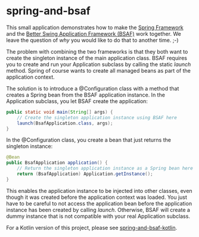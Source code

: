 # spring-and-bsaf

This small application demonstrates how to make the 
[Spring Framework](https://spring.io/projects/spring-framework) and the
[Better Swing Application Framework (BSAF)](https://sourceforge.net/projects/bsaf)
work together. We leave the question of _why_ you would like to do that
to another time. ;-)

The problem with combining the two frameworks is that they both want to create
the singleton instance of the main application class. BSAF requires you to
create and run your Application subclass by calling the static _launch_ method. 
Spring of course wants to create all managed beans as part of the application
context.

The solution is to introduce a @Configuration class with a method that creates 
a Spring bean from the BSAF application instance. In the Application subclass,
you let BSAF create the application:

```java
public static void main(String[] args) {
    // Create the singleton application instance using BSAF here
    launch(BsafApplication.class, args);
}
```
    
In the @Configuration class, you create a bean that just returns the singleton
instance:

```java
@Bean
public BsafApplication application() {
    // Return the singleton application instance as a Spring bean here
    return (BsafApplication) Application.getInstance();
}
```

This enables the application instance to be injected into other classes, even 
though it was created before the application context was loaded. You just have 
to be careful to not access the application bean before the application instance
has been created by calling _launch_. Otherwise, BSAF will create a dummy instance
that is not compatible with your real Application subclass.

For a Kotlin version of this project, please see
[spring-and-bsaf-kotlin](https://github.com/dykstrom/spring-and-bsaf-kotlin).
